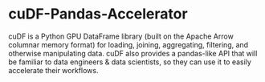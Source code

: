# cuDF-Pandas-Accelerator
cuDF is a Python GPU DataFrame library (built on the Apache Arrow columnar memory format) for loading, joining, aggregating, filtering, and otherwise manipulating data. cuDF also provides a pandas-like API that will be familiar to data engineers &amp; data scientists, so they can use it to easily accelerate their workflows.
